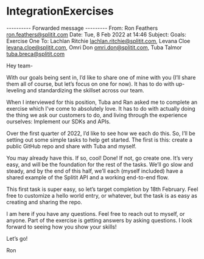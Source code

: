 # IntegrationExercises

---------- Forwarded message ---------
From: Ron Feathers <ron.feathers@splitit.com>
Date: Tue, 8 Feb 2022 at 14:46
Subject: Goals: Exercise One
To: Lachlan Ritchie <lachlan.ritchie@splitit.com>, Levana Cloe <levana.cloe@splitit.com>, Omri Don <omri.don@splitit.com>, Tuba Talmor <tuba.breca@splitit.com>


Hey team-

With our goals being sent in, I’d like to share one of mine with you (I’ll share them all of course, but let’s focus on one for now). It has to do with up-leveling and standardizing the skillset across our team.

When I interviewed for this position, Tuba and Ran asked me to complete an exercise which I’ve come to absolutely love. It has to do with actually doing the thing we ask our customers to do, and living through the experience ourselves: Implement our SDKs and APIs.

Over the first quarter of 2022, I’d like to see how we each do this. So, I’ll be setting out some simple tasks to help get started. The first is this: create a public GitHub repo and share with Tuba and myself.

You may already have this. If so, cool! Done! If not, go create one. It’s very easy, and will be the foundation for the rest of the tasks. We’ll go slow and steady, and by the end of this half, we’ll each (myself included) have a shared example of the Splitit API and a working end-to-end flow.

This first task is super easy, so let’s target completion by 18th February. Feel free to customize a hello world entry, or whatever, but the task is as easy as creating and sharing the repo.

I am here if you have any questions. Feel free to reach out to myself, or anyone. Part of the exercise is getting answers by asking questions. I look forward to seeing how you show your skills!

Let’s go!

Ron